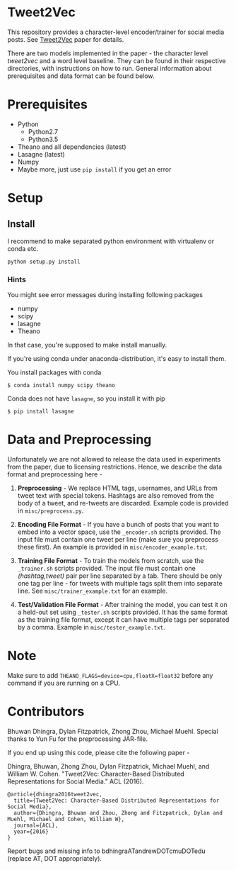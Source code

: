 Tweet2Vec
======================
This repository provides a character-level encoder/trainer for social media posts. See [Tweet2Vec](https://arxiv.org/abs/1605.03481) paper for details.

There are two models implemented in the paper - the character level _tweet2vec_ and a word level baseline. They can be found in their respective directories, with instructions on how to run. General information about prerequisites and data format can be found below.

Prerequisites
======================
- Python
    - Python2.7
    - Python3.5
- Theano and all dependencies (latest)
- Lasagne (latest)
- Numpy
- Maybe more, just use `pip install` if you get an error


Setup
======================

## Install

I recommend to make separated python environment with virtualenv or conda etc.

```
python setup.py install
```

### Hints

You might see error messages during installing following packages

- numpy
- scipy
- lasagne
- Theano

In that case, you're supposed to make install manually.

If you're using conda under anaconda-distribution, it's easy to install them.

You install packages with conda

```
$ conda install numpy scipy theano
```

Conda does not have `lasagne`, so you install it with pip

```
$ pip install lasagne
```


Data and Preprocessing
=======================
Unfortunately we are not allowed to release the data used in experiments from the paper, due to licensing restrictions. Hence, we describe the data format and preprocessing here -

1. __Preprocessing__ - We replace HTML tags, usernames, and URLs from tweet text with special tokens. Hashtags are also removed from the body of a tweet, and re-tweets are discarded. Example code is provided in `misc/preprocess.py`. 

2. __Encoding File Format__ - If you have a bunch of posts that you want to embed into a vector space, use the `_encoder.sh` scripts provided. The input file must contain one tweet per line (make sure you preprocess these first). An example is provided in `misc/encoder_example.txt`.

3. __Training File Format__ - To train the models from scratch, use the `_trainer.sh` scripts provided. The input file must contain one _(hashtag,tweet)_ pair per line separated by a tab. There should be only one tag per line - for tweets with multiple tags split them into separate line. See `misc/trainer_example.txt` for an example. 

4. __Test/Validation File Format__ - After training the model, you can test it on a held-out set using `_tester.sh` scripts provided. It has the same format as the training file format, except it can have multiple tags per separated by a comma. Example in `misc/tester_example.txt`.

Note
==========================
Make sure to add `THEANO_FLAGS=device=cpu,floatX=float32` before any command if you are running on a CPU.

Contributors
==========================
Bhuwan Dhingra, Dylan Fitzpatrick, Zhong Zhou, Michael Muehl. Special thanks to Yun Fu for the preprocessing JAR-file.

If you end up using this code, please cite the following paper - 

Dhingra, Bhuwan, Zhong Zhou, Dylan Fitzpatrick, Michael Muehl, and William W. Cohen. "Tweet2Vec: Character-Based Distributed Representations for Social Media." ACL (2016).

```
@article{dhingra2016tweet2vec,
  title={Tweet2Vec: Character-Based Distributed Representations for Social Media},
  author={Dhingra, Bhuwan and Zhou, Zhong and Fitzpatrick, Dylan and Muehl, Michael and Cohen, William W},
  journal={ACL},
  year={2016}
}
```

Report bugs and missing info to bdhingraATandrewDOTcmuDOTedu (replace AT, DOT appropriately).
